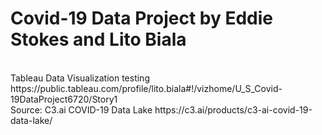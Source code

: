 # Covid-19 Data Project by Eddie Stokes and Lito Biala
<br>
Tableau Data Visualization
testing
https://public.tableau.com/profile/lito.biala#!/vizhome/U_S_Covid-19DataProject6720/Story1
<br>
Source: 
C3.ai COVID-19 Data Lake
https://c3.ai/products/c3-ai-covid-19-data-lake/
